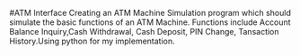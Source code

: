 #ATM Interface 
Creating an ATM Machine Simulation program which should simulate the basic functions of an ATM Machine. Functions include Account Balance Inquiry,Cash Withdrawal, Cash Deposit, PIN Change, Tansaction History.Using python for my implementation.
